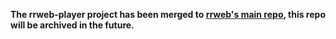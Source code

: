 **The rrweb-player project has been merged to [rrweb's main repo](https://github.com/rrweb-io/rrweb/blob/master/packages/rrweb-player/README.md), this repo will be archived in the future.**
